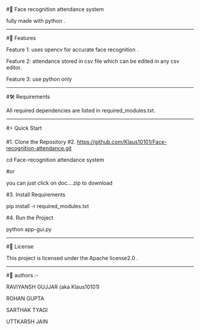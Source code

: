 #🚀 Face recognition attendance system

fully made with python .


---

#🌟 Features

Feature 1: uses opencv for accurate face recognition .

Feature 2: attendance stored in csv file which can be edited in any csv editor.

Feature 3: use python only



---

#🛠️ Requirements

All required dependencies are listed in required_modules.txt.


---

#⚡ Quick Start

#1. Clone the Repository
#2. 
https://github.com/Klaus10101/Face-recognition-attendance.git

cd Face-recognition attendance system 


#or

you can just click on doc....zip 
to download




#3. Install Requirements

pip install -r required_modules.txt


#4. Run the Project

python app-gui.py







---

#📃 License

This project is licensed under the Apache license2.0 .



---


#👥 authors :-

RAVIYANSH GUJJAR (aka Klaus10101)

ROHAN GUPTA

SARTHAK TYAGI

UTTKARSH JAIN


